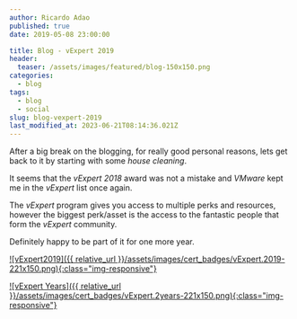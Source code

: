```yaml
---
author: Ricardo Adao
published: true
date: 2019-05-08 23:00:00

title: Blog - vExpert 2019
header:
  teaser: /assets/images/featured/blog-150x150.png
categories:
  - blog
tags:
  - blog
  - social
slug: blog-vexpert-2019
last_modified_at: 2023-06-21T08:14:36.021Z
---
```

After a big break on the blogging, for really good personal reasons, lets get back to it by starting with some _house cleaning_.

It seems that the _vExpert 2018_ award was not a mistake and _VMware_ kept me in the _vExpert_ list once again.

The _vExpert_ program gives you access to multiple perks and resources, however the biggest perk/asset is the access to the fantastic people that form the _vExpert_ community.

Definitely happy to be part of it for one more year.

[![vExpert2019]({{ relative_url }}/assets/images/cert_badges/vExpert.2019-221x150.png){:class="img-responsive"}](https://vexpert.vmware.com/directory/2766)

[![vExpert Years]({{ relative_url }}/assets/images/cert_badges/vExpert.2years-221x150.png){:class="img-responsive"}](https://vexpert.vmware.com/directory/2766)
